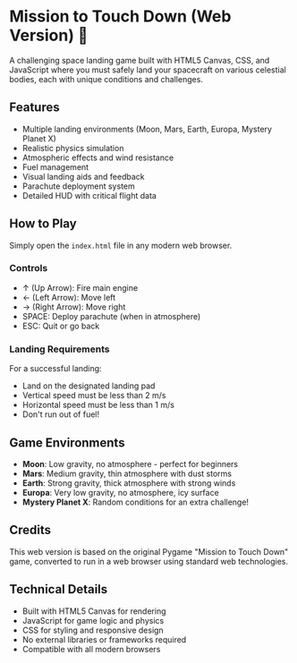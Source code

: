 # Mission to Touch Down (Web Version) 🚀

A challenging space landing game built with HTML5 Canvas, CSS, and JavaScript where you must safely land your spacecraft on various celestial bodies, each with unique conditions and challenges.

## Features

- Multiple landing environments (Moon, Mars, Earth, Europa, Mystery Planet X)
- Realistic physics simulation
- Atmospheric effects and wind resistance
- Fuel management
- Visual landing aids and feedback
- Parachute deployment system
- Detailed HUD with critical flight data

## How to Play

Simply open the `index.html` file in any modern web browser.

### Controls
- ↑ (Up Arrow): Fire main engine
- ← (Left Arrow): Move left
- → (Right Arrow): Move right
- SPACE: Deploy parachute (when in atmosphere)
- ESC: Quit or go back

### Landing Requirements
For a successful landing:
- Land on the designated landing pad
- Vertical speed must be less than 2 m/s
- Horizontal speed must be less than 1 m/s
- Don't run out of fuel!

## Game Environments

- **Moon**: Low gravity, no atmosphere - perfect for beginners
- **Mars**: Medium gravity, thin atmosphere with dust storms
- **Earth**: Strong gravity, thick atmosphere with strong winds
- **Europa**: Very low gravity, no atmosphere, icy surface
- **Mystery Planet X**: Random conditions for an extra challenge!

## Credits

This web version is based on the original Pygame "Mission to Touch Down" game, converted to run in a web browser using standard web technologies.

## Technical Details

- Built with HTML5 Canvas for rendering
- JavaScript for game logic and physics
- CSS for styling and responsive design
- No external libraries or frameworks required
- Compatible with all modern browsers